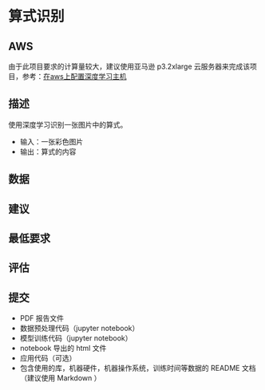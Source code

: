 # 算式识别

## AWS

由于此项目要求的计算量较大，建议使用亚马逊 p3.2xlarge 云服务器来完成该项目，参考：[在aws上配置深度学习主机 ](https://zhuanlan.zhihu.com/p/25066187)

## 描述

使用深度学习识别一张图片中的算式。

* 输入：一张彩色图片
* 输出：算式的内容

## 数据


## 建议

## 最低要求

## 评估

## 提交

* PDF 报告文件
* 数据预处理代码（jupyter notebook）
* 模型训练代码（jupyter notebook）
* notebook 导出的 html 文件
* 应用代码（可选）
* 包含使用的库，机器硬件，机器操作系统，训练时间等数据的 README 文档（建议使用 Markdown ）
